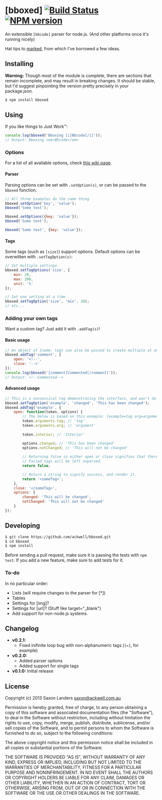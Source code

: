 # [bboxed] [![Build Status](https://travis-ci.org/ackwell/bboxed.png?branch=master)](https://travis-ci.org/ackwell/bboxed) [![NPM version](https://badge.fury.io/js/bboxed.png)](http://badge.fury.io/js/bboxed)

An extensible `[bbcode]` parser for node.js. (And other platforms once it's running nicely)

Hat tips to [marked](https://github.com/chjj/marked/), from which I've borrowed a few ideas.

## Installing

**Warning:** Though most of the module is complete, there are sections that remain
incomplete, and may result in breaking changes. It should be stable, but I'd suggest pinpointing the version pretty precisely in your package.json.

```sh
$ npm install bboxed
```

## Using

If you like things to Just Work™:

```js
console.log(bboxed('Bboxing [i]Bbcode[/i]'));
// Output: Bboxing <em>Bbcode</em>
```
### Options

For a list of all avaliable options, check [this wiki page](https://github.com/ackwell/bboxed/wiki/Options).

#### Parser

Parsing options can be set with `.setOption(s)`, or can be passed to the `bboxed` function.

```js
// All three examples do the same thing
bboxed.setOption('key', 'value');
bboxed('Some text');

bboxed.setOptions({key: 'value'});
bboxed('Some text');

bboxed('Some text', {key: 'value'});
```

#### Tags

Some tags (such as `[size]`) support options. Default options can be overwitten
with `.setTagOption(s)`:

```js
// Set multiple settings
bboxed.setTagOptions('size', {
	min: 20,
	max: 200,
	unit: '%'
});

// Set one setting at a time
bboxed.setTagOption('size', 'min', 20);
// etc...
```

### Adding your own tags

Want a custom tag? Just add it with `.addTag(s)`!

#### Basic usage

```js
// An object of {name: tag} can also be passed to create multiple at once
bboxed.addTag('comment', {
	open: '<!--',
	close: '-->'
});
console.log(bboxed('[comment]Commented[/comment]'));
// Output: <!--Commented-->
```

#### Advanced usage

```js
// This is a nonsensical tag demonstrating the interface, and won't do anything.
bboxed.setTagOption('example', 'changed', 'This has been changed');
bboxed.addTag('example', {
	open: function(token, options) {
		// The below is based on this example: [example=tag arg=argument]Interior[/example]
		token.arguments.tag; // 'tag'
		token.arguments.arg; // 'argument'
	
		token.interior; // 'Interior'

		options.changed; // 'This has been changed'
		options.notChanged; // 'This will not be changed'
	
		// Returning false in either open or close signifies that there was a failure.
		// Failed tags will be left unparsed.
		return false;

		// Return a string to signify success, and render it.
		return '<someTag>';
	},
	close: '</someTag>',
	options: {
		changed: 'This will be changed',
		notChanged: 'This will not be changed'
	}
});
```

## Developing

```sh
$ git clone https://github.com/ackwell/bboxed.git
$ cd bboxed
$ npm install
```

Before sending a pull request, make sure it is passing the tests with `npm test`.
If you add a new feature, make sure to add tests for it.

### To-do

In no particular order:

* Lists (will require changes to the parser for [*])
* Tables
* Settings for [img]?
* Settings for [url]? (Stuff like target="_blank")
* Add support for non-node.js systems.

## Changelog

* **v0.2.1:**
	* Fixed inifinite loop bug with non-alphanumeric tags (`[=]`, for example)
* **v0.2.0:**
	* Added parser options
	* Added support for single tags
* **v0.1.0:** Initial release

## License

Copyright (c) 2013 Saxon Landers <saxon@ackwell.com.au>

Permission is hereby granted, free of charge, to any person obtaining a copy
of this software and associated documentation files (the "Software"), to deal
in the Software without restriction, including without limitation the rights
to use, copy, modify, merge, publish, distribute, sublicense, and/or sell
copies of the Software, and to permit persons to whom the Software is
furnished to do so, subject to the following conditions:

The above copyright notice and this permission notice shall be included in
all copies or substantial portions of the Software.

THE SOFTWARE IS PROVIDED "AS IS", WITHOUT WARRANTY OF ANY KIND, EXPRESS OR
IMPLIED, INCLUDING BUT NOT LIMITED TO THE WARRANTIES OF MERCHANTABILITY,
FITNESS FOR A PARTICULAR PURPOSE AND NONINFRINGEMENT. IN NO EVENT SHALL THE
AUTHORS OR COPYRIGHT HOLDERS BE LIABLE FOR ANY CLAIM, DAMAGES OR OTHER
LIABILITY, WHETHER IN AN ACTION OF CONTRACT, TORT OR OTHERWISE, ARISING FROM,
OUT OF OR IN CONNECTION WITH THE SOFTWARE OR THE USE OR OTHER DEALINGS IN
THE SOFTWARE.